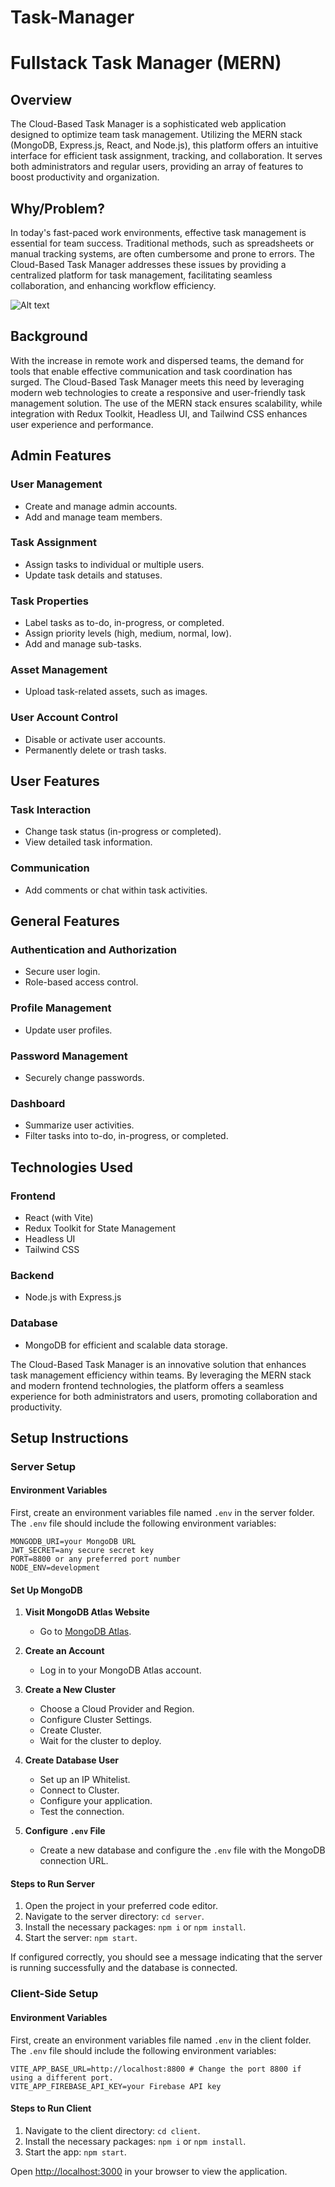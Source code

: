 # Task-Manager
# Fullstack Task Manager (MERN)

## Overview

The Cloud-Based Task Manager is a sophisticated web application designed to optimize team task management. Utilizing the MERN stack (MongoDB, Express.js, React, and Node.js), this platform offers an intuitive interface for efficient task assignment, tracking, and collaboration. It serves both administrators and regular users, providing an array of features to boost productivity and organization.

## Why/Problem?

In today's fast-paced work environments, effective task management is essential for team success. Traditional methods, such as spreadsheets or manual tracking systems, are often cumbersome and prone to errors. The Cloud-Based Task Manager addresses these issues by providing a centralized platform for task management, facilitating seamless collaboration, and enhancing workflow efficiency.

![Alt text](Workflow.png)

## Background

With the increase in remote work and dispersed teams, the demand for tools that enable effective communication and task coordination has surged. The Cloud-Based Task Manager meets this need by leveraging modern web technologies to create a responsive and user-friendly task management solution. The use of the MERN stack ensures scalability, while integration with Redux Toolkit, Headless UI, and Tailwind CSS enhances user experience and performance.



## Admin Features

### User Management

- Create and manage admin accounts.
- Add and manage team members.

### Task Assignment

- Assign tasks to individual or multiple users.
- Update task details and statuses.

### Task Properties

- Label tasks as to-do, in-progress, or completed.
- Assign priority levels (high, medium, normal, low).
- Add and manage sub-tasks.

### Asset Management

- Upload task-related assets, such as images.

### User Account Control

- Disable or activate user accounts.
- Permanently delete or trash tasks.

## User Features

### Task Interaction

- Change task status (in-progress or completed).
- View detailed task information.

### Communication

- Add comments or chat within task activities.

## General Features

### Authentication and Authorization

- Secure user login.
- Role-based access control.

### Profile Management

- Update user profiles.

### Password Management

- Securely change passwords.

### Dashboard

- Summarize user activities.
- Filter tasks into to-do, in-progress, or completed.

## Technologies Used

### Frontend

- React (with Vite)
- Redux Toolkit for State Management
- Headless UI
- Tailwind CSS

### Backend

- Node.js with Express.js

### Database

- MongoDB for efficient and scalable data storage.

The Cloud-Based Task Manager is an innovative solution that enhances task management efficiency within teams. By leveraging the MERN stack and modern frontend technologies, the platform offers a seamless experience for both administrators and users, promoting collaboration and productivity.

## Setup Instructions

### Server Setup

#### Environment Variables

First, create an environment variables file named `.env` in the server folder. The `.env` file should include the following environment variables:

```plaintext
MONGODB_URI=your MongoDB URL
JWT_SECRET=any secure secret key
PORT=8800 or any preferred port number
NODE_ENV=development
```

#### Set Up MongoDB

1. **Visit MongoDB Atlas Website**
   - Go to [MongoDB Atlas](https://www.mongodb.com/cloud/atlas).

2. **Create an Account**
   - Log in to your MongoDB Atlas account.

3. **Create a New Cluster**
   - Choose a Cloud Provider and Region.
   - Configure Cluster Settings.
   - Create Cluster.
   - Wait for the cluster to deploy.

4. **Create Database User**
   - Set up an IP Whitelist.
   - Connect to Cluster.
   - Configure your application.
   - Test the connection.

5. **Configure `.env` File**
   - Create a new database and configure the `.env` file with the MongoDB connection URL.

#### Steps to Run Server

1. Open the project in your preferred code editor.
2. Navigate to the server directory: `cd server`.
3. Install the necessary packages: `npm i` or `npm install`.
4. Start the server: `npm start`.

If configured correctly, you should see a message indicating that the server is running successfully and the database is connected.

### Client-Side Setup

#### Environment Variables

First, create an environment variables file named `.env` in the client folder. The `.env` file should include the following environment variables:

```plaintext
VITE_APP_BASE_URL=http://localhost:8800 # Change the port 8800 if using a different port.
VITE_APP_FIREBASE_API_KEY=your Firebase API key
```

#### Steps to Run Client

1. Navigate to the client directory: `cd client`.
2. Install the necessary packages: `npm i` or `npm install`.
3. Start the app: `npm start`.

Open [http://localhost:3000](http://localhost:3000) in your browser to view the application.
